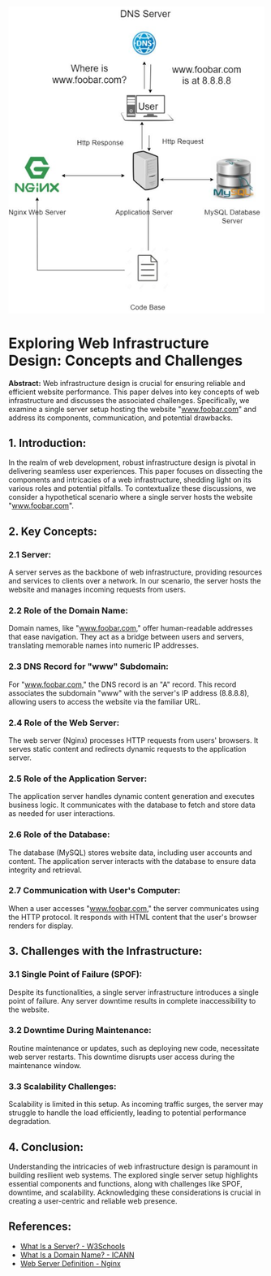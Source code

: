 ![Simple Web Stack](0-simple_web_stack.JPG)

# Exploring Web Infrastructure Design: Concepts and Challenges

**Abstract:**
Web infrastructure design is crucial for ensuring reliable and efficient website performance. This paper delves into key concepts of web infrastructure and discusses the associated challenges. Specifically, we examine a single server setup hosting the website "www.foobar.com" and address its components, communication, and potential drawbacks.

## 1. Introduction:

In the realm of web development, robust infrastructure design is pivotal in delivering seamless user experiences. This paper focuses on dissecting the components and intricacies of a web infrastructure, shedding light on its various roles and potential pitfalls. To contextualize these discussions, we consider a hypothetical scenario where a single server hosts the website "www.foobar.com".

## 2. Key Concepts:

### 2.1 Server:

A server serves as the backbone of web infrastructure, providing resources and services to clients over a network. In our scenario, the server hosts the website and manages incoming requests from users.

### 2.2 Role of the Domain Name:

Domain names, like "www.foobar.com," offer human-readable addresses that ease navigation. They act as a bridge between users and servers, translating memorable names into numeric IP addresses.

### 2.3 DNS Record for "www" Subdomain:

For "www.foobar.com," the DNS record is an "A" record. This record associates the subdomain "www" with the server's IP address (8.8.8.8), allowing users to access the website via the familiar URL.

### 2.4 Role of the Web Server:

The web server (Nginx) processes HTTP requests from users' browsers. It serves static content and redirects dynamic requests to the application server.

### 2.5 Role of the Application Server:

The application server handles dynamic content generation and executes business logic. It communicates with the database to fetch and store data as needed for user interactions.

### 2.6 Role of the Database:

The database (MySQL) stores website data, including user accounts and content. The application server interacts with the database to ensure data integrity and retrieval.

### 2.7 Communication with User's Computer:

When a user accesses "www.foobar.com," the server communicates using the HTTP protocol. It responds with HTML content that the user's browser renders for display.

## 3. Challenges with the Infrastructure:

### 3.1 Single Point of Failure (SPOF):

Despite its functionalities, a single server infrastructure introduces a single point of failure. Any server downtime results in complete inaccessibility to the website.

### 3.2 Downtime During Maintenance:

Routine maintenance or updates, such as deploying new code, necessitate web server restarts. This downtime disrupts user access during the maintenance window.

### 3.3 Scalability Challenges:

Scalability is limited in this setup. As incoming traffic surges, the server may struggle to handle the load efficiently, leading to potential performance degradation.

## 4. Conclusion:

Understanding the intricacies of web infrastructure design is paramount in building resilient web systems. The explored single server setup highlights essential components and functions, along with challenges like SPOF, downtime, and scalability. Acknowledging these considerations is crucial in creating a user-centric and reliable web presence.

## References:
- [What Is a Server? - W3Schools](https://www.w3schools.com/whatis/whatis_server.asp)
- [What Is a Domain Name? - ICANN](https://www.icann.org/resources/pages/what-is-a-domain-name-2019-03-05-en)
- [Web Server Definition - Nginx](https://www.nginx.com/resources/glossary/web-server/)
